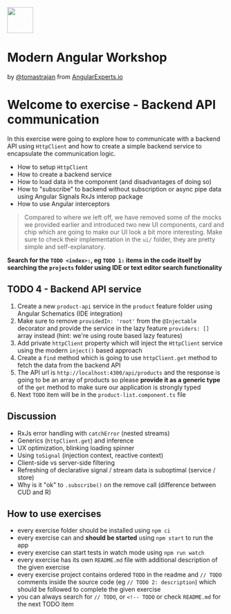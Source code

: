 <img height="60" src="https://angularexperts.io/assets/images/logo/angular-experts.svg">

# Modern Angular Workshop

by [@tomastrajan](https://twitter.com/tomastrajan) from [AngularExperts.io](https://angularexperts.io)

# Welcome to exercise - Backend API communication

In this exercise were going to explore how to communicate with a backend API using
`HttpClient` and how to create a simple backend service to encapsulate the communication logic.

- How to setup `HttpClient`
- How to create a backend service
- How to load data in the component (and disadvantages of doing so)
- How to "subscribe" to backend without subscription or async pipe data using Angular Signals RxJs interop package
- How to use Angular interceptors

> Compared to where we left off, we have removed some of the mocks we provided earlier and introduced
> two new UI components, card and chip which are going to make our UI look a bit more interesting.
> Make sure to check their implementation in the `ui/` folder, they are pretty simple and self-explanatory.

**Search for the  `TODO <index>:`, eg `TODO 1:`  items in the code itself by searching the `projects` folder using IDE or text editor search functionality**


## TODO 4 - Backend API service

1. Create a new `product-api` service in the `product` feature folder using Angular Schematics (IDE integration)
2. Make sure to remove `providedIn: 'root'` from the `@Injectable` decorator and provide the service in the lazy feature `providers: []` array instead (hint: we're using route based lazy features)
3. Add private `httpClient` property which will inject the `HttpClient` service using the modern `inject()` based approach
4. Create a `find` method which is going to use `httpClient.get`  method to fetch the data from the backend API
5. The API url is `http://localhost:4300/api/products` and the response is going to be an array of products so please **provide it as a generic type** of the `get` method to make sure our application is strongly typed
6. Next `TODO` item will be in the `product-list.component.ts` file

## Discussion

* RxJs error handling with `catchError` (nested streams)
* Generics (`httpClient.get`) and inference
* UX optimization, blinking loading spinner
* Using `toSignal` (injection context, reactive context)
* Client-side vs server-side filtering
* Refreshing of declarative signal / stream data is suboptimal (service / store)
* Why is it "ok" to `.subscribe()` on the remove call (difference between CUD and R)

## How to use exercises

- every exercise folder should be installed using `npm ci`
- every exercise can and **should be started** using `npm start` to run the app
- every exercise can start tests in watch mode using `npm run watch`
- every exercise has its own `README.md` file with additional description of the given exercise
- every exercise project contains ordered `TODO` in the readme and `// TODO` comments inside the source code (eg `// TODO 2: description`) which should be followed to complete the given exercise
- you can always search for `// TODO`, or `<!-- TODO` or check `README.md` for the next TODO item

